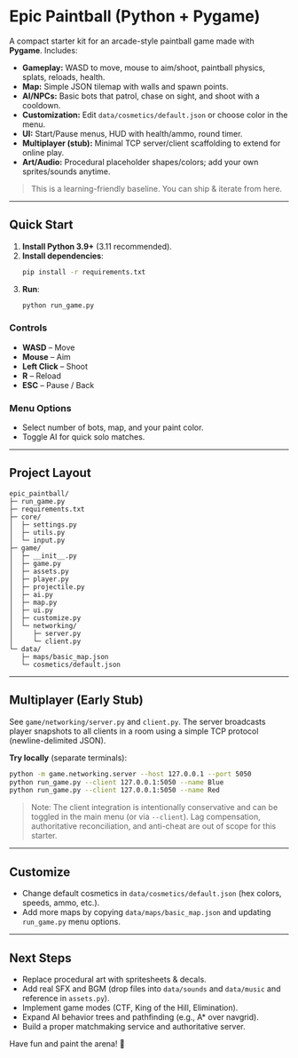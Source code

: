 # Epic Paintball (Python + Pygame)

A compact starter kit for an arcade-style paintball game made with **Pygame**. Includes:

- **Gameplay:** WASD to move, mouse to aim/shoot, paintball physics, splats, reloads, health.
- **Map:** Simple JSON tilemap with walls and spawn points.
- **AI/NPCs:** Basic bots that patrol, chase on sight, and shoot with a cooldown.
- **Customization:** Edit `data/cosmetics/default.json` or choose color in the menu.
- **UI:** Start/Pause menus, HUD with health/ammo, round timer.
- **Multiplayer (stub):** Minimal TCP server/client scaffolding to extend for online play.
- **Art/Audio:** Procedural placeholder shapes/colors; add your own sprites/sounds anytime.

> This is a learning-friendly baseline. You can ship & iterate from here.

---

## Quick Start

1. **Install Python 3.9+** (3.11 recommended).
2. **Install dependencies**:
   ```bash
   pip install -r requirements.txt
   ```
3. **Run**:
   ```bash
   python run_game.py
   ```

### Controls

- **WASD** – Move
- **Mouse** – Aim
- **Left Click** – Shoot
- **R** – Reload
- **ESC** – Pause / Back

### Menu Options
- Select number of bots, map, and your paint color.
- Toggle AI for quick solo matches.

---

## Project Layout

```
epic_paintball/
├─ run_game.py
├─ requirements.txt
├─ core/
│  ├─ settings.py
│  ├─ utils.py
│  └─ input.py
├─ game/
│  ├─ __init__.py
│  ├─ game.py
│  ├─ assets.py
│  ├─ player.py
│  ├─ projectile.py
│  ├─ ai.py
│  ├─ map.py
│  ├─ ui.py
│  ├─ customize.py
│  └─ networking/
│     ├─ server.py
│     └─ client.py
└─ data/
   ├─ maps/basic_map.json
   └─ cosmetics/default.json
```

---

## Multiplayer (Early Stub)

See `game/networking/server.py` and `client.py`. The server broadcasts player snapshots to all clients in a room using a simple TCP protocol (newline-delimited JSON).

**Try locally** (separate terminals):

```bash
python -m game.networking.server --host 127.0.0.1 --port 5050
python run_game.py --client 127.0.0.1:5050 --name Blue
python run_game.py --client 127.0.0.1:5050 --name Red
```

> Note: The client integration is intentionally conservative and can be toggled in the main menu (or via `--client`). Lag compensation, authoritative reconciliation, and anti-cheat are out of scope for this starter.

---

## Customize

- Change default cosmetics in `data/cosmetics/default.json` (hex colors, speeds, ammo, etc.).
- Add more maps by copying `data/maps/basic_map.json` and updating `run_game.py` menu options.

---

## Next Steps

- Replace procedural art with spritesheets & decals.
- Add real SFX and BGM (drop files into `data/sounds` and `data/music` and reference in `assets.py`).
- Implement game modes (CTF, King of the Hill, Elimination).
- Expand AI behavior trees and pathfinding (e.g., A* over navgrid).
- Build a proper matchmaking service and authoritative server.

Have fun and paint the arena! 🎨
